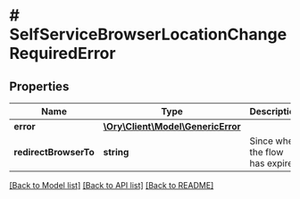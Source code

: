 # # SelfServiceBrowserLocationChangeRequiredError

## Properties

Name | Type | Description | Notes
------------ | ------------- | ------------- | -------------
**error** | [**\Ory\Client\Model\GenericError**](GenericError.md) |  | [optional]
**redirectBrowserTo** | **string** | Since when the flow has expired | [optional]

[[Back to Model list]](../../README.md#models) [[Back to API list]](../../README.md#endpoints) [[Back to README]](../../README.md)

